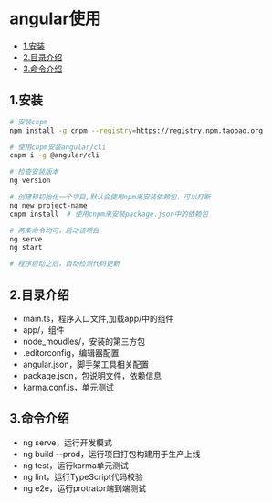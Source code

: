 # angular使用

<!-- vim-markdown-toc Marked -->

* [1.安装](#1.安装)
* [2.目录介绍](#2.目录介绍)
* [3.命令介绍](#3.命令介绍)

<!-- vim-markdown-toc -->

## 1.安装

```sh
# 安装cnpm
npm install -g cnpm --registry=https://registry.npm.taobao.org

# 使用cnpm安装angular/cli
cnpm i -g @angular/cli

# 检查安装版本
ng version

# 创建和初始化一个项目,默认会使用npm来安装依赖包，可以打断
ng new project-name
cnpm install  # 使用cnpm来安装package.json中的依赖包

# 两条命令均可，启动该项目
ng serve
ng start

# 程序启动之后，自动检测代码更新
```

## 2.目录介绍

- main.ts，程序入口文件,加载app/中的组件
- app/，组件
- node_moudles/，安装的第三方包
- .editorconfig，编辑器配置
- angular.json，脚手架工具相关配置
- package.json，包说明文件，依赖信息
- karma.conf.js，单元测试

## 3.命令介绍

- ng serve，运行开发模式
- ng build --prod，运行项目打包构建用于生产上线
- ng test，运行karma单元测试
- ng lint，运行TypeScript代码校验
- ng e2e，运行protrator端到端测试


